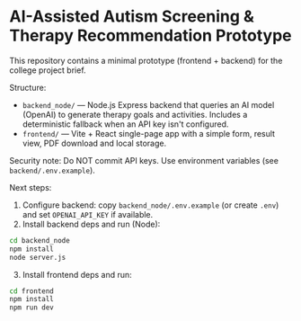 # AI-Assisted Autism Screening & Therapy Recommendation Prototype

This repository contains a minimal prototype (frontend + backend) for the college project brief.

Structure:
- `backend_node/` — Node.js Express backend that queries an AI model (OpenAI) to generate therapy goals and activities. Includes a deterministic fallback when an API key isn't configured.
- `frontend/` — Vite + React single-page app with a simple form, result view, PDF download and local storage.

Security note: Do NOT commit API keys. Use environment variables (see `backend/.env.example`).

Next steps:
1. Configure backend: copy `backend_node/.env.example` (or create `.env`) and set `OPENAI_API_KEY` if available.
2. Install backend deps and run (Node):

```bash
cd backend_node
npm install
node server.js
```

3. Install frontend deps and run:

```bash
cd frontend
npm install
npm run dev
```
